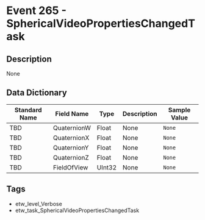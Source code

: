 # Event 265 - SphericalVideoPropertiesChangedTask

## Description
None

## Data Dictionary
|Standard Name|Field Name|Type|Description|Sample Value|
|---|---|---|---|---|
|TBD|QuaternionW|Float|None|`None`|
|TBD|QuaternionX|Float|None|`None`|
|TBD|QuaternionY|Float|None|`None`|
|TBD|QuaternionZ|Float|None|`None`|
|TBD|FieldOfView|UInt32|None|`None`|

## Tags
* etw_level_Verbose
* etw_task_SphericalVideoPropertiesChangedTask